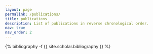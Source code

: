 ```yaml
---
layout: page
permalink: /publications/
title: publications
description: List of publications in reverse chronological order.
nav: true
nav_order: 2
---
```

<!-- _pages/publications.md -->
<div class="publications">

{% bibliography -f {{ site.scholar.bibliography }} %}

</div>
